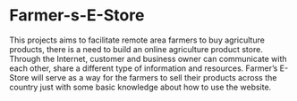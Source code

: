 # Farmer-s-E-Store
This projects aims to facilitate remote area farmers to buy agriculture products, there is a need to build an online agriculture product store. Through the Internet, customer and business owner can communicate with each other, share a different type of information and resources. Farmer’s E-Store will serve as a way for the farmers to sell their products across the country just with some basic knowledge about how to use the website.
